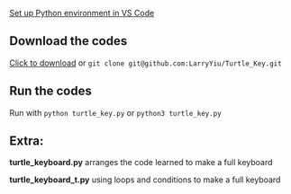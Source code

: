 [Set up Python environment in VS Code](https://code.visualstudio.com/docs/python/python-tutorial)

## Download the codes
[Click to download](https://github.com/LarryYiu/Turtle_Key/archive/refs/heads/main.zip)
or ```git clone git@github.com:LarryYiu/Turtle_Key.git```

## Run the codes
Run with ```python turtle_key.py``` or ```python3 turtle_key.py```

## Extra: 
__turtle_keyboard.py__ arranges the code learned to make a full keyboard

__turtle_keyboard_t.py__ using loops and conditions to make a full keyboard
